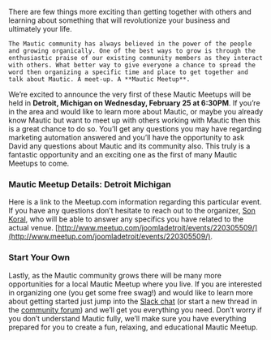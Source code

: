 There are few things more exciting than getting together with others and learning about something that will revolutionize your business and ultimately your life.   

    The Mautic community has always believed in the power of the people and growing organically. One of the best ways to grow is through the enthusiastic praise of our existing community members as they interact with others. What better way to give everyone a chance to spread the word then organizing a specific time and place to get together and talk about Mautic. A meet-up. A **Mautic Meetup**.  

  We’re excited to announce the very first of these Mautic Meetups will be held in **Detroit, Michigan on Wednesday, February 25 at 6:30PM**. If you’re in the area and would like to learn more about Mautic, or maybe you already know Mautic but want to meet up with others working with Mautic then this is a great chance to do so. You’ll get any questions you may have regarding marketing automation answered and you’ll  have the opportunity to ask David any questions about Mautic and its community also. This truly is a fantastic opportunity and an exciting one as the first of many Mautic Meetups to come.    

 
### Mautic Meetup Details: Detroit Michigan
 Here is a link to the Meetup.com information regarding this particular event. If you have any questions don’t hesitate to reach out to the organizer, [Son Koral](http://www.meetup.com/joomladetroit/members/35394292/), who will be able to answer any specifics you have related to the actual venue.  [http://www.meetup.com/joomladetroit/events/220305509/](http://www.meetup.com/joomladetroit/events/220305509/).   

 
### Start Your Own
  Lastly, as the Mautic community grows there will be many more opportunities for a local Mautic Meetup where you live. If you are interested in organizing one (you get some free swag!) and would like to learn more about getting started just jump into the [Slack chat](http://mautic.slack.com) (or start a new thread in the [community forum](https://www.mautic.org/community)) and we’ll get you everything you need. Don’t worry if you don’t understand Mautic fully, we’ll make sure you have everything prepared for you to create a fun, relaxing, and educational Mautic Meetup.